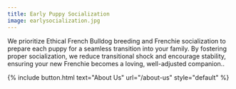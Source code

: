 ```yaml
---
title: Early Puppy Socialization
image: earlysocialization.jpg
---
```


We prioritize Ethical French Bulldog breeding and Frenchie socialization to prepare each puppy for a seamless transition into your family. By fostering proper socialization, we reduce transitional shock and encourage stability, ensuring your new Frenchie becomes a loving, well-adjusted companion..

{% include button.html text="About Us" url="/about-us" style="default" %}